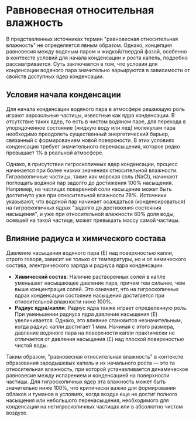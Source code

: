 # Равновесная относительная влажность

В представленных источниках термин "равновесная относительная влажность" не определяется явным образом. Однако, концепция равновесия между водяным паром и жидкой/твердой фазой, особенно в контексте условий для начала конденсации и роста капель, подробно рассматривается. Суть заключается в том, что условия для конденсации водяного пара значительно варьируются в зависимости от свойств доступных ядер конденсации.

## Условия начала конденсации

Для начала конденсации водяного пара в атмосфере решающую роль играют аэрозольные частицы, известные как ядра конденсации. В отсутствие таких ядер, то есть в чистом водяном паре, для перехода в упорядоченное состояние (жидкую воду или лед) молекулам пара необходимо преодолеть существенный энергетический барьер, связанный с формированием новой поверхности. В этих условиях конденсация требует значительного перенасыщения, которое редко превышает 1% в реальной атмосфере.

Однако, в присутствии гигроскопичных ядер конденсации, процесс начинается при более низких значениях относительной влажности. Гигроскопичные частицы, такие как морская соль (NaCl), начинают поглощать водяной пар задолго до достижения 100% насыщения. Например, на частицах поваренной соли насыщение может быть достигнуто уже при относительной влажности 78%. Источники указывают, что водяной пар начинает осаждаться (конденсироваться) на гигроскопичных ядрах "задолго до достижения состояния насыщения", и уже при относительной влажности 60% доля воды, осевшей на такой частице, может превышать массу самой частицы.

## Влияние радиуса и химического состава

Давление насыщения водяного пара (E) над поверхностью капли, строго говоря, зависит не только от температуры, но и от химического состава, электрического заряда и радиуса ядра конденсации.

* **Химический состав**: Наличие растворенных солей в капле уменьшает насыщающее давление пара, причем тем сильнее, чем выше концентрация солей. Это означает, что на гигроскопичных ядрах конденсации состояние насыщения достигается при относительной влажности ниже 100%.
* **Радиус ядра/капли**: Радиус ядра также играет определенную роль. При уменьшении радиуса ядра давление насыщения (E) увеличивается. Однако, это влияние становится незначительным, когда радиус капли достигает 1 мкм. Начиная с этого размера, давление водяного пара на поверхности капли практически не отличается от давления насыщения (E) над плоской поверхностью чистой воды.

Таким образом, "равновесная относительная влажность" в контексте образования зародышевых капель и их начального роста — это та относительная влажность, при которой устанавливается динамическое равновесие между испарением и конденсацией на поверхности частицы. Для гигроскопичных ядер эта влажность может быть значительно ниже 100%, что критически важно для формирования облаков и туманов в условиях, когда воздух еще не достиг полного насыщения или небольшого перенасыщения, необходимого для конденсации на негигроскопичных частицах или в абсолютно чистом воздухе.
